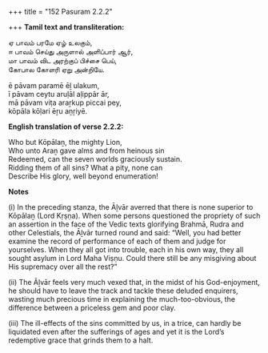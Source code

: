 +++
title = "152 Pasuram 2.2.2"

+++
**Tamil text and transliteration:**

ஏ பாவம் பரமே ஏழ் உலகும்,  
ஈ பாவம் செய்து அருளால் அளிப்பார் ஆர்,  
மா பாவம் விட அரற்குப் பிச்சை பெய்,  
கோபால கோளரி ஏறு அன்றியே.

ē pāvam paramē ēḻ ulakum,  
ī pāvam ceytu aruḷāl aḷippār ār,  
mā pāvam viṭa araṟkup piccai pey,  
kōpāla kōḷari ēṟu aṉṟiyē.

**English translation of verse 2.2.2:**

Who but Kōpālaṉ, the mighty Lion,  
Who unto Araṉ gave alms and from heinous sin  
Redeemed, can the seven worlds graciously sustain.  
Ridding them of all sins? What a pity, none can  
Describe His glory, well beyond enumeration!

**Notes**

\(i\) In the preceding stanza, the Āḻvār averred that there is none superior to Kōpālaṉ (Lord Kṛṣṇa). When some persons questioned the propriety of such an assertion in the face of the Vedic texts glorifying Brahmā, Rudra and other Celestials, the Āḻvār turned round and said: “Well, you had better examine the record of performance of each of them and judge for yourselves. When they all got into trouble, each in his own way, they all sought asylum in Lord Maha Viṣṇu. Could there still be any misgiving about His supremacy over all the rest?”

\(ii\) The Āḻvār feels very much vexed that, in the midst of his God-enjoyment, he should have to leave the track and tackle these deluded enquirers, wasting much precious time in explaining the much-too-obvious, the difference between a priceless gem and poor clay.

\(iii\) The ill-effects of the sins committed by us, in a trice, can hardly be liquidated even after the sufferings of ages and yet it is the Lord’s redemptive grace that grinds them to a halt.


